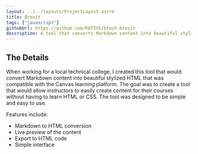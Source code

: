 ```yaml
---
layout: ../../layouts/ProjectLayout.astro
title: Brexit
tags: ["javascript"]
githubUrl: https://github.com/RATIU5/btech-brexit
description: A tool that converts Markdown content into beautiful stylized HTML that is compatible with the Canvas learning platform.
---
```


## The Details

When working for a local technical college, I created this tool that would convert Markdown content into beautiful stylized HTML that was compatible with the Canvas learning platform. The goal was to create a tool that would allow instructors to easily create content for their courses without having to learn HTML or CSS. The tool was designed to be simple and easy to use.

Features include:

- Markdown to HTML conversion
- Live preview of the content
- Export to HTML code
- Simple interface
